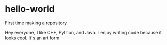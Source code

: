 # hello-world
First time making a repository

Hey everyone, I like C++, Python, and Java.
I enjoy writing code because it looks cool.
It's an art form.
